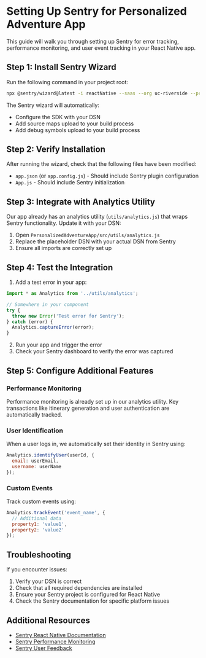 # Setting Up Sentry for Personalized Adventure App

This guide will walk you through setting up Sentry for error tracking, performance monitoring, and user event tracking in your React Native app.

## Step 1: Install Sentry Wizard

Run the following command in your project root:

```bash
npx @sentry/wizard@latest -i reactNative --saas --org uc-riverside --project react-native
```

The Sentry wizard will automatically:
- Configure the SDK with your DSN
- Add source maps upload to your build process
- Add debug symbols upload to your build process

## Step 2: Verify Installation

After running the wizard, check that the following files have been modified:
- `app.json` (or `app.config.js`) - Should include Sentry plugin configuration
- `App.js` - Should include Sentry initialization

## Step 3: Integrate with Analytics Utility

Our app already has an analytics utility (`utils/analytics.js`) that wraps Sentry functionality. Update it with your DSN:

1. Open `PersonalizedAdventureApp/src/utils/analytics.js`
2. Replace the placeholder DSN with your actual DSN from Sentry
3. Ensure all imports are correctly set up

## Step 4: Test the Integration

1. Add a test error in your app:
```javascript
import * as Analytics from '../utils/analytics';

// Somewhere in your component
try {
  throw new Error('Test error for Sentry');
} catch (error) {
  Analytics.captureError(error);
}
```

2. Run your app and trigger the error
3. Check your Sentry dashboard to verify the error was captured

## Step 5: Configure Additional Features

### Performance Monitoring

Performance monitoring is already set up in our analytics utility. Key transactions like itinerary generation and user authentication are automatically tracked.

### User Identification

When a user logs in, we automatically set their identity in Sentry using:

```javascript
Analytics.identifyUser(userId, {
  email: userEmail,
  username: userName
});
```

### Custom Events

Track custom events using:

```javascript
Analytics.trackEvent('event_name', {
  // Additional data
  property1: 'value1',
  property2: 'value2'
});
```

## Troubleshooting

If you encounter issues:

1. Verify your DSN is correct
2. Check that all required dependencies are installed
3. Ensure your Sentry project is configured for React Native
4. Check the Sentry documentation for specific platform issues

## Additional Resources

- [Sentry React Native Documentation](https://docs.sentry.io/platforms/react-native/)
- [Sentry Performance Monitoring](https://docs.sentry.io/product/performance/)
- [Sentry User Feedback](https://docs.sentry.io/product/user-feedback/)
